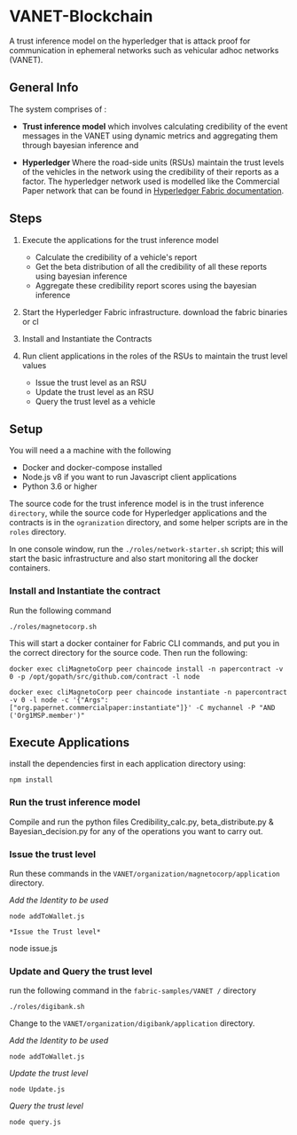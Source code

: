 # VANET-Blockchain

A trust inference model on the hyperledger that is attack proof for communication in ephemeral networks such as vehicular adhoc networks (VANET). 

## General Info
The system comprises of :
* <strong>Trust inference model</strong> which involves calculating credibility of the event messages in the VANET using dynamic metrics and aggregating them through bayesian inference and

* <strong> Hyperledger </strong> Where the road-side units (RSUs) maintain the trust levels of the vehicles in the network using the credibility of their reports as a factor.
The hyperledger network used is modelled like the Commercial Paper network that can be found in [Hyperledger Fabric documentation](https://hyperledger-fabric.readthedocs.io/en/release-1.4/tutorial/commercial_paper.html).

## Steps

1) Execute the applications for the trust inference model
      - Calculate the credibility of a vehicle's report
      - Get the beta distribution of all the credibility of all these reports using bayesian inference
      - Aggregate these credibility report scores using the bayesian inference

2) Start the Hyperledger Fabric infrastructure. download the fabric binaries or cl

3) Install and Instantiate the Contracts

4) Run client applications in the roles of the RSUs to maintain the trust level values

   - Issue the trust level as an RSU
   - Update the trust level as an RSU
   - Query the trust level as a vehicle

## Setup

You will need a a machine with the following

- Docker and docker-compose installed
- Node.js v8 if you want to run Javascript client applications
- Python 3.6 or higher

The source code for the trust inference model is in the trust inference `directory`, while the source code for Hyperledger applications and the contracts is in the `ogranization` directory, and some helper scripts are in the `roles` directory.

In one console window, run the `./roles/network-starter.sh` script; this will start the basic infrastructure and also start monitoring all the docker containers. 


### Install and Instantiate the contract

Run the following command

`./roles/magnetocorp.sh`

This will start a docker container for Fabric CLI commands, and put you in the correct directory for the source code.  Then run the following:

```
docker exec cliMagnetoCorp peer chaincode install -n papercontract -v 0 -p /opt/gopath/src/github.com/contract -l node

docker exec cliMagnetoCorp peer chaincode instantiate -n papercontract -v 0 -l node -c '{"Args":["org.papernet.commercialpaper:instantiate"]}' -C mychannel -P "AND ('Org1MSP.member')"
```


## Execute Applications

install the dependencies first in each application directory using:

```
npm install
```

### Run the trust inference model
Compile and run the python files Credibility_calc.py, beta_distribute.py & Bayesian_decision.py for any of the operations you want to carry out.


### Issue the trust level

 Run these commands in the 
`VANET/organization/magnetocorp/application` directory.

*Add the Identity to be used*

```
node addToWallet.js

*Issue the Trust level*

```
node issue.js

### Update and Query the trust level

run the following command in the 
`fabric-samples/VANET /` directory

`./roles/digibank.sh` 

 Change to the 
`VANET/organization/digibank/application` directory.

*Add the Identity to be used*

```
node addToWallet.js

```

*Update the trust level*

```
node Update.js

```

*Query the trust level*

```
node query.js

```
